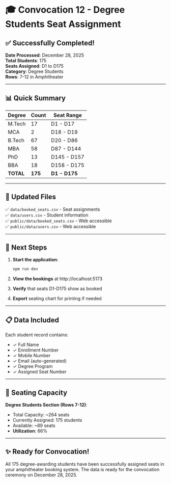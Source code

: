 # 🎓 Convocation 12 - Degree Students Seat Assignment

## ✅ Successfully Completed!

**Date Processed**: December 28, 2025  
**Total Students**: 175  
**Seats Assigned**: D1 to D175  
**Category**: Degree Students  
**Rows**: 7-12 in Amphitheater

---

## 📊 Quick Summary

| Degree    | Count   | Seat Range    |
| --------- | ------- | ------------- |
| M.Tech    | 17      | D1 - D17      |
| MCA       | 2       | D18 - D19     |
| B.Tech    | 67      | D20 - D86     |
| MBA       | 58      | D87 - D144    |
| PhD       | 13      | D145 - D157   |
| BBA       | 18      | D158 - D175   |
| **TOTAL** | **175** | **D1 - D175** |

---

## 📁 Updated Files

✅ `data/booked_seats.csv` - Seat assignments  
✅ `data/users.csv` - Student information  
✅ `public/data/booked_seats.csv` - Web accessible  
✅ `public/data/users.csv` - Web accessible

---

## 🚀 Next Steps

1. **Start the application**:

   ```bash
   npm run dev
   ```

2. **View the bookings** at http://localhost:5173

3. **Verify** that seats D1-D175 show as booked

4. **Export** seating chart for printing if needed

---

## 📋 Data Included

Each student record contains:

- ✓ Full Name
- ✓ Enrollment Number
- ✓ Mobile Number
- ✓ Email (auto-generated)
- ✓ Degree Program
- ✓ Assigned Seat Number

---

## 🎯 Seating Capacity

**Degree Students Section (Rows 7-12)**:

- Total Capacity: ~264 seats
- Currently Assigned: 175 students
- Available: ~89 seats
- **Utilization**: 66%

---

## ✨ Ready for Convocation!

All 175 degree-awarding students have been successfully assigned seats in your amphitheater booking system. The data is ready for the convocation ceremony on December 28, 2025.

